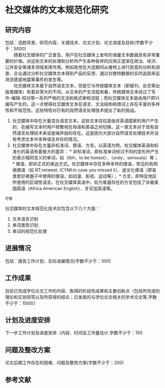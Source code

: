 # 社交媒体的文本规范化研究
## 研究内容
包括：选题背景、研究内容、关键技术、论文计划、论文进度及目标(字数不少于：5000)  
&emsp;&emsp;随着社交媒体的广泛普及，用户在社交媒体上发布的海量文本数据具有非常重要的价值。对这些文本的处理和分析所产生各种各样的应用正逐渐在政治、经济、公共安全等诸多领域发挥作用。例如政党在大选期间从推特上进行民意的分析和调查、企业通过分析社交媒体文本得到产品的反馈、通过对推特数据的实时追踪来监测流感或地震等事件的发生等。  
&emsp;&emsp;社交媒体文本属于自然语言文本，但是它与传统媒体文本（即报刊、杂志等出版类媒体）有着非常大的不同。从文本的产生流程来看，传统媒体文本经过了写作-编辑-校对等一系列严格的文法和格式审核流程；而社交媒体文本是由用户即兴编写产生的。这一点使得社交媒体文本在语言、文法结构和措词上存在丰富的多样性和不规范性。这些特性对已有的自然语言处理技术提出了新的挑战。  
  1. 社交媒体中存在大量混合语言文本。这些文本往往是由非英语国家的用户产生的，在编写文本时用户频繁地在母语和英语之间切换。这一类文本对于现有自然语言处理技术来说是噪声般的存在。这是因为大部分自然语言处理技术并没有考虑文本中多种语言并存的情况。
  2. 社交媒体中存在大量非标准词、俚语、方言。以英语为例，社交媒体英语和标准化的英语有着极大的差异：
    * 非标准词，即标准单词经过不同的变形所产生的表示相同含义的单词，如（tbh，to be honest）、（srsly，seriously）等；
    * 俚语，即非正式的表达方式。社交媒体中存在多种多样的俚语，常见的有网络俚语（如 RT:retweet, ICYMI:in case you missed it）、迷文化俚语（即各类爱好者圈子中使用的俚语，如动漫、影视、运动等）；
    * 方言，即特定地区所使用的区域性语言。在社交媒体英语中，较为普遍存在的方言包括了非裔美国英语（Africa American English）、牙买加英语等。  

    尽管


社交媒体的文本规范化技术应包含以下几个方面：  
1. 文本语言识别
2. 单词类型识别
3. 单词的规范化处理

## 进展情况
包括：报告工作计划、实际进展情况(字数不少于：300)

## 工作成果
目前已完成学位论文工作的内容、取得的阶段性成果和主要创新点（包括所完成的理论和实验研究以及所获得的结论；已发表的与学位论文相关的学术论文等,字数不少于：1500)）

## 计划及进度安排
下一步工作计划及进度安排（内容、时间及工作量估计,字数不少于：150

## 问题及整改方案
论文后期工作存在的困难、问题及整改方案(字数不少于：200)

## 参考文献
